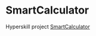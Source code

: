 # SmartCalculator
Hyperskill project [SmartCalculator](https://hyperskill.org/projects/88?track=18)
